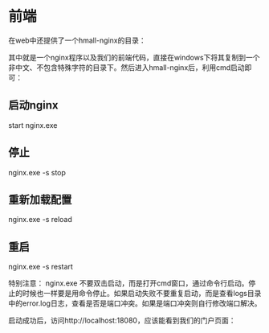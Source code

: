 # 前端

在web中还提供了一个hmall-nginx的目录：

其中就是一个nginx程序以及我们的前端代码，直接在windows下将其复制到一个非中文、不包含特殊字符的目录下。然后进入hmall-nginx后，利用cmd启动即可：

## 启动nginx

start nginx.exe
## 停止
nginx.exe -s stop
## 重新加载配置
nginx.exe -s reload
## 重启
nginx.exe -s restart

特别注意：
nginx.exe 不要双击启动，而是打开cmd窗口，通过命令行启动。停止的时候也一样要是用命令停止。如果启动失败不要重复启动，而是查看logs目录中的error.log日志，查看是否是端口冲突。如果是端口冲突则自行修改端口解决。

启动成功后，访问http://localhost:18080，应该能看到我们的门户页面：